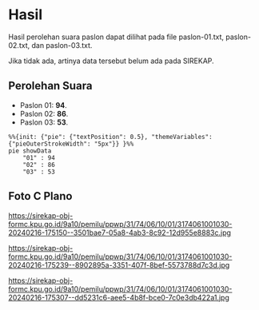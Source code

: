 # Hasil

Hasil perolehan suara paslon dapat dilihat pada file paslon-01.txt, paslon-02.txt, dan paslon-03.txt.

Jika tidak ada, artinya data tersebut belum ada pada SIREKAP.

## Perolehan Suara

 * Paslon 01: **94**.
 * Paslon 02: **86**.
 * Paslon 03: **53**.

```mermaid
%%{init: {"pie": {"textPosition": 0.5}, "themeVariables": {"pieOuterStrokeWidth": "5px"}} }%%
pie showData
    "01" : 94
    "02" : 86
    "03" : 53
```
## Foto C Plano

https://sirekap-obj-formc.kpu.go.id/9a10/pemilu/ppwp/31/74/06/10/01/3174061001030-20240216-175150--3501bae7-05a8-4ab3-8c92-12d955e8883c.jpg

https://sirekap-obj-formc.kpu.go.id/9a10/pemilu/ppwp/31/74/06/10/01/3174061001030-20240216-175239--8902895a-3351-407f-8bef-5573788d7c3d.jpg

https://sirekap-obj-formc.kpu.go.id/9a10/pemilu/ppwp/31/74/06/10/01/3174061001030-20240216-175307--dd5231c6-aee5-4b8f-bce0-7c0e3db422a1.jpg
